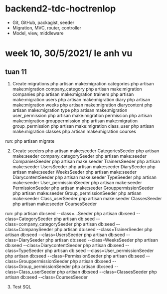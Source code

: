 # backend2-tdc-hoctrenlop

- Git, GitHub, packagist, seeder
- Migration, MVC, router, controller
- Model, view, middleware

# week 10, 30/5/2021/ le anh vu



## tuan 11
1. Create migrations 
  php artisan make:migration categories
  php artisan make:migration company_category
  php artisan make:migration companies
  php artisan make:migration trainers
  php artisan make:migration users
  php artisan make:migration diary
  php artisan make:migration weeks
  php artisan make:migration diarycontent
  php artisan make:migration type
  php artisan make:migration user_permission
  php artisan make:migration permission
  php artisan make:migration grouppermission
  php artisan make:migration group_permission
  php artisan make:migration class_user
  php artisan make:migration classes
  php artisan make:migration courses

  run: 
    php artisan migrate


2. Create seeders
  php artisan make:seeder CategoriesSeeder
  php artisan make:seeder company_categorySeeder
  php artisan make:seeder CompaniesSeeder
  php artisan make:seeder TrainersSeeder
  php artisan make:seeder UsersSeeder
  php artisan make:seeder DiarySeeder
  php artisan make:seeder WeeksSeeder
  php artisan make:seeder DiarycontentSeeder
  php artisan make:seeder TypeSeeder
  php artisan make:seeder User_permissionSeeder
  php artisan make:seeder PermissionSeeder
  php artisan make:seeder GrouppermissionSeeder
  php artisan make:seeder Group_permissionSeeder
  php artisan make:seeder Class_userSeeder
  php artisan make:seeder ClassesSeeder
  php artisan make:seeder CoursesSeeder

  run: php artisan db:seed --class=...Seeder
    php artisan db:seed --class=CategorySeeder
    php artisan db:seed --class=company_categorySeeder
    php artisan db:seed --class=CompanySeeder
    php artisan db:seed --class=TrainerSeeder
    php artisan db:seed --class=UsersSeeder
    php artisan db:seed --class=DiarySeeder
    php artisan db:seed --class=WeeksSeeder
    php artisan db:seed --class=DiarycontentSeeder
    php artisan db:seed --class=TypeSeeder
    php artisan db:seed --class=User_permissionSeeder
    php artisan db:seed --class=PermissionSeeder
    php artisan db:seed --class=GrouppermissionSeeder
    php artisan db:seed --class=Group_permissionSeeder
    php artisan db:seed --class=Class_userSeeder
    php artisan db:seed --class=ClassesSeeder
    php artisan db:seed --class=CoursesSeeder



3. Test SQL


